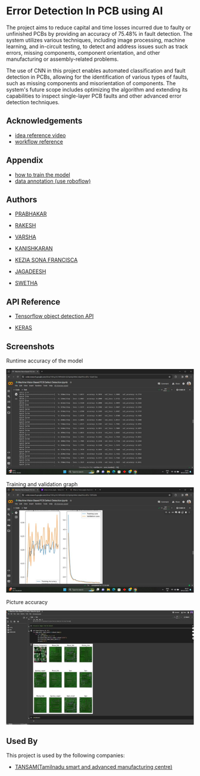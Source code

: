 
# Error Detection In PCB using AI

The project aims to reduce capital and time losses incurred due to faulty or unfinished PCBs by providing an accuracy of 75.48% in fault detection. The system utilizes various techniques, including image processing, machine learning, and in-circuit testing, to detect and address issues such as track errors, missing components, component orientation, and other manufacturing or assembly-related problems.

The use of CNN in this project enables automated classification and fault detection in PCBs, allowing for the identification of various types of faults, such as missing components and misorientation of components. The system's future scope includes optimizing the algorithm and extending its capabilities to inspect single-layer PCB faults and other advanced error detection techniques.

## Acknowledgements

 - [idea reference video](https://youtu.be/FVBWeEh6Eg0?si=jxXe1Rd3_bDue-4J)
 - [workflow reference](https://youtu.be/LB9SklRNDUA?si=S3zPtrnpiy0lU4BF)



## Appendix

 - [how to train the model](https://youtu.be/jztwpsIzEGc?si=hKMSCz68A9-G7nkN)
 - [data annotation (use roboflow)](https://youtu.be/kr3rvqWLEFE?si=SookmwJUnhUxJe4a)

## Authors

- [PRABHAKAR](https://www.github.com/prabhakarvenkat)

- [RAKESH](https://github.com/rakesh87336)

- [VARSHA](https://github.com/Varsha180)

- [KANISHKARAN](https://github.com/kanishkaran)

- [KEZIA SONA FRANCISCA](https://github.com/KeziaSonaFrancisca)

- [JAGADEESH](https://www.github.com/Jagadeeshm11)

- [SWETHA](https://github.com/swe024)



## API Reference

 - [Tensorflow object detection API](https://github.com/tensorflow/models)

 - [KERAS](https://keras.io/getting_started/)
 

## Screenshots
Runtime accuracy of the model 

![](https://github.com/prabhakarvenkat/Error_Detection_In_PCB/blob/main/Picture1.jpg)

Training and validation graph
![](https://github.com/prabhakarvenkat/Error_Detection_In_PCB/blob/main/Picture2.jpg)

Picture accuracy


![](https://github.com/prabhakarvenkat/Error_Detection_In_PCB/blob/main/Picture3.jpg)


## Used By

This project is used by the following companies:

 - [TANSAM(Tamilnadu smart and advanced manufacturing centre)](https://youtu.be/jztwpsIzEGc?si=hKMSCz68A9-G7nkN)


